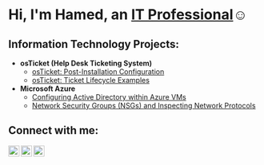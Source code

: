 <h1>Hi, I'm Hamed, an <a href="https://linkedin.com/in/hsirleaf">IT Professional</a>☺</h1>

<h2> Information Technology Projects:</h2>

- <b>osTicket (Help Desk Ticketing System)</b>
  - [osTicket: Post-Installation Configuration](https://github.com/hsirleaf/post-install-config)
  - [osTicket: Ticket Lifecycle Examples](https://github.com/hsirleaf/ticket-lifecycle)
- <b>Microsoft Azure</b>
  - [Configuring Active Directory within Azure VMs](https://github.com/hsirleaf/configure-ad)
  - [Network Security Groups (NSGs) and Inspecting Network Protocols](https://github.com/hsirleaf/azure-network-protocols)

<h2>Connect with me:</h2>

[<img align="left" alt="hsirleaf | Twitter" width="22px" src="https://cdn.jsdelivr.net/npm/simple-icons@v3/icons/twitter.svg" />][twitter]
[<img align="left" alt="hsirleaf | LinkedIn" width="22px" src="https://cdn.jsdelivr.net/npm/simple-icons@v3/icons/linkedin.svg" />][linkedin]
[<img align="left" alt="hsirleaf | Instagram" width="22px" src="https://cdn.jsdelivr.net/npm/simple-icons@v3/icons/instagram.svg" />][instagram]

[twitter]: https://twitter.com/Josh
[instagram]: https://www.instagram.com/hsirleaf
[linkedin]: https://linkedin.com/in/hsirleaf
